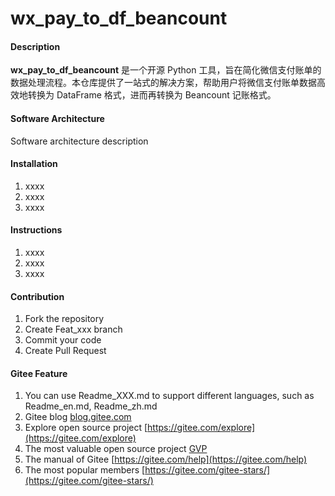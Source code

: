 # wx_pay_to_df_beancount

#### Description
**wx_pay_to_df_beancount** 是一个开源 Python 工具，旨在简化微信支付账单的数据处理流程。本仓库提供了一站式的解决方案，帮助用户将微信支付账单数据高效地转换为 DataFrame 格式，进而再转换为 Beancount 记账格式。




#### Software Architecture
Software architecture description

#### Installation

1.  xxxx
2.  xxxx
3.  xxxx

#### Instructions

1.  xxxx
2.  xxxx
3.  xxxx

#### Contribution

1.  Fork the repository
2.  Create Feat_xxx branch
3.  Commit your code
4.  Create Pull Request


#### Gitee Feature

1.  You can use Readme\_XXX.md to support different languages, such as Readme\_en.md, Readme\_zh.md
2.  Gitee blog [blog.gitee.com](https://blog.gitee.com)
3.  Explore open source project [https://gitee.com/explore](https://gitee.com/explore)
4.  The most valuable open source project [GVP](https://gitee.com/gvp)
5.  The manual of Gitee [https://gitee.com/help](https://gitee.com/help)
6.  The most popular members  [https://gitee.com/gitee-stars/](https://gitee.com/gitee-stars/)
